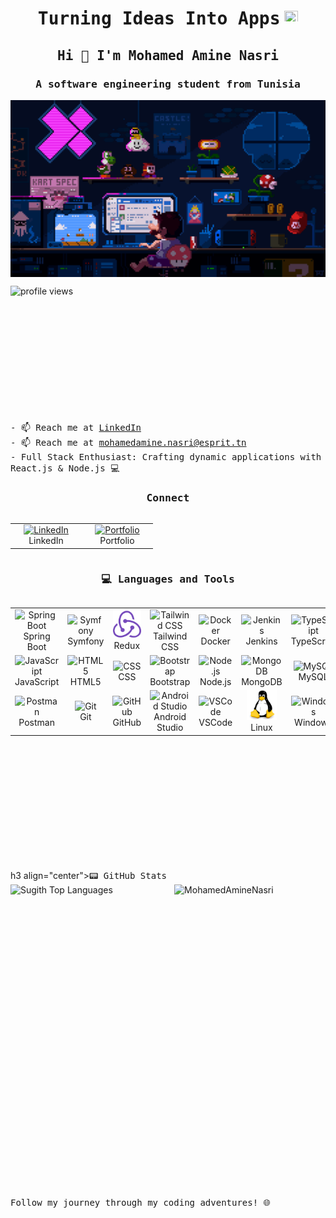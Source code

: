 <h1 align="center">
    <samp>Turning Ideas Into Apps</samp> 
    <img src="https://github.com/mupezzuol/mupezzuol/blob/master/assets/earth.gif" width="22px" height="22px"> 
</h1>

<h2 align="center">
    <samp>Hi 👋 I'm Mohamed Amine Nasri</samp>
</h2>
<h3 align="center">
    <samp>A software engineering student from Tunisia</samp> 
</h3>

<img align="center" alt="Coding" width="1000" src="https://raw.githubusercontent.com/sugith10/images/main/gif/mario-working.gif">

<p align="left"> 
    <img src="https://camo.githubusercontent.com/47339d396fc52a1377cfe9157434514b0703ef491c966d0123d6393133a8fba7/68747470733a2f2f6b6f6d617265762e636f6d2f67687076632f3f757365726e616d653d6d6f68616d6564616d696e656e61737269266c6162656c3d50726f66696c65253230766965777326636f6c6f723d306537356236267374796c653d666c6174" alt="profile views" /> 
</p>

<div style="margin-bottom: 200px;"></div>

<samp>- 📫 Reach me at <a href="https://www.linkedin.com/in/mohamed-amine-nasri-b55467184/" target="_blank">LinkedIn</a></samp><br>
<samp>- 📫 Reach me at <a href="mailto:mohamedamine.nasri@esprit.tn">mohamedamine.nasri@esprit.tn</a></samp><br>
<samp>- Full Stack Enthusiast: Crafting dynamic applications with React.js & Node.js 💻</samp>

<h3 align="center"><samp>Connect</samp></h3>
<div style="display: flex; align-items: flex-start; justify-content: center;">
    <table align="center">
        <tr>
            <td align="center" width="100">
                <a href="https://www.linkedin.com/in/mohamed-amine-nasri-b55467184/" target="_blank">
                    <img src="https://upload.wikimedia.org/wikipedia/commons/thumb/8/81/LinkedIn_icon.svg/1200px-LinkedIn_icon.svg.png" alt="LinkedIn" width="45" height="45" />
                </a>
                <br>LinkedIn
            </td>
            <td align="center" width="100">
                <a href="https://react-3d-portfolio-beryl.vercel.app/" target="_blank">
                    <img src="https://raw.githubusercontent.com/MohamedAmineNasri/react-3d-portfolio/refs/heads/main/src/assets/assets/nasrilogo.png?token=GHSAT0AAAAAACTQJUP7H47KWXL56JD4Y5MMZX7EYPA" alt="Portfolio" width="45" height="45" />
                </a>
                <br>Portfolio
            </td>
        </tr>
    </table>
</div>

<h3 align="center"><samp>💻 Languages and Tools</samp></h3>
<div style="display: flex; align-items: flex-start; justify-content: center;">
    <table align="center">
        <tr>
            <td align="center" width="100">
                <img src="https://encrypted-tbn0.gstatic.com/images?q=tbn:ANd9GcT8i4zPog-0j0JR_yZglxPhTPZXxN2iMTQ3Dw&s" alt="Spring Boot" width="45" height="45" />
                <br>Spring Boot
            </td>
            <td align="center" width="100">
                <img src="https://symfony.com/logos/symfony_black_03.svg" alt="Symfony" width="45" height="45" />
                <br>Symfony
            </td>
            <td align="center" width="100">
                <img src="https://raw.githubusercontent.com/devicons/devicon/master/icons/redux/redux-original.svg" alt="Redux" width="45" height="45" />
                <br>Redux
            </td>
            <td align="center" width="100">
                <img src="https://seeklogo.com/images/T/tailwind-css-logo-5AD4175897-seeklogo.com.png" alt="Tailwind CSS" width="45" height="45" />
                <br>Tailwind CSS
            </td>
            <td align="center" width="100">
                <img src="https://cdn4.iconfinder.com/data/icons/logos-and-brands/512/97_Docker_logo_logos-512.png" alt="Docker" width="45" height="45" />
                <br>Docker
            </td>
            <td align="center" width="100">
                <img src="https://upload.wikimedia.org/wikipedia/commons/thumb/e/e9/Jenkins_logo.svg/1200px-Jenkins_logo.svg.png" alt="Jenkins" width="45" height="45" />
                <br>Jenkins 
            </td>
            <td align="center" width="100">
                <img src="https://upload.wikimedia.org/wikipedia/commons/thumb/4/4c/Typescript_logo_2020.svg/2048px-Typescript_logo_2020.svg.png" alt="TypeScript" width="45" height="45" />
                <br>TypeScript  
            </td>
        </tr>
        <tr>
            <td align="center" width="100">
                <img src="https://techstack-generator.vercel.app/js-icon.svg" alt="JavaScript" width="65" height="65" />
                <br>JavaScript
            </td>
            <td align="center" width="100">
                <img src="https://skillicons.dev/icons?i=html" width="48" height="48" alt="HTML5" />
                <br>HTML5
            </td>
            <td align="center" width="100">
                <img src="https://skillicons.dev/icons?i=css" width="48" height="48" alt="CSS" />
                <br>CSS
            </td>
            <td align="center" width="100">
                <img src="https://skillicons.dev/icons?i=bootstrap" width="48" height="48" alt="Bootstrap" />
                <br>Bootstrap
            </td>
            <td align="center" width="100">
                <img src="https://skillicons.dev/icons?i=nodejs" width="48" height="48" alt="Node.js" />
                <br>Node.js
            </td>
            <td align="center" width="100">
                <img src="https://skillicons.dev/icons?i=mongodb" width="48" height="48" alt="MongoDB" />
                <br>MongoDB
            </td>
            <td align="center" width="100">
                <img src="https://skillicons.dev/icons?i=mysql" width="48" height="48" alt="MySQL" />
                <br>MySQL
            </td>
        </tr>
        <tr>
            <td align="center" width="100">
                <img src="https://skillicons.dev/icons?i=postman" width="48" height="48" alt="Postman" />
                <br>Postman
            </td>
            <td align="center" width="100"> 
                <img src="https://user-images.githubusercontent.com/25181517/192108372-f71d70ac-7ae6-4c0d-8395-51d8870c2ef0.png" width="48" height="48" alt="Git" />
                <br>Git
            </td>
            <td align="center" width="100">
                <img src="https://skillicons.dev/icons?i=github" alt="GitHub" width="45" height="45" />
                <br>GitHub
            </td>
            <td align="center" width="100">
                <img src="https://skillicons.dev/icons?i=androidstudio" width="48" height="48" alt="Android Studio" />
                <br>Android Studio
            </td>
            <td align="center" width="100">
                <img src="https://skillicons.dev/icons?i=vscode" width="48" height="48" alt="VSCode" />
                <br>VSCode
            </td>
            <td align="center" width="100">
                <img src="https://raw.githubusercontent.com/devicons/devicon/master/icons/linux/linux-original.svg" width="48" height="48" alt="Linux" />
                <br>Linux
            </td>
            <td align="center" width="100">
                <img src="https://skillicons.dev/icons?i=windows" width="48" height="48" alt="Windows" />
                <br>Windows
            </td>
        </tr>
    </table>
</div>

<div style="margin-bottom: 200px;"></div>
h3 align="center"><samp>📟 GitHub Stats</samp></h3>
<div style="display: flex; justify-content: space-between; align-items: stretch;">
  <!-- Top Languages Stats -->
  <img src="https://github-readme-stats.vercel.app/api/top-langs?username=MohamedAmineNasri&show_icons=true&locale=en&layout=compact" alt="Sugith Top Languages" width="48%" height="200" style="object-fit: cover;"/>
  <!-- GitHub Info  -->
  <img src="https://github-readme-stats.vercel.app/api?username=MohamedAmineNasri&show_icons=true&locale=en" alt="MohamedAmineNasri" width="48%" height="300" style="object-fit: cover;"/>
</div>
<div style="margin-bottom: 200px;"></div>
<samp>Follow my journey through my coding adventures! 🌐</samp>

